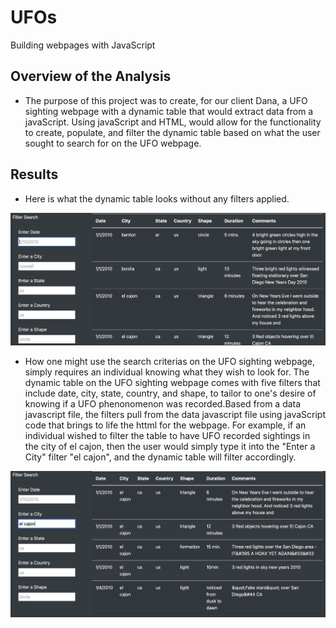 # UFOs
Building webpages with JavaScript
## Overview of the Analysis
- The purpose of this project was to create, for our client Dana, a UFO sighting webpage with a dynamic table that would extract data from a javaScript. Using javaScript and HTML, would allow for the functionality to create, populate, and filter the dynamic table based on what the user sought to search for on the UFO webpage. 

## Results
- Here is what the dynamic table looks without any filters applied.

![](images/UFO_dynamic_table.png)

-  How one might use the search criterias on the UFO sighting webpage, simply requires an individual knowing what they wish to look for. The dynamic table on the UFO sighting webpage comes with five filters that include date, city, state, country, and shape, to tailor to one's desire of knowing if a UFO phenonomenon was recorded.Based from a data javascript file, the filters pull from the data javascript file using javaScript code that brings to life the httml for the webpage. For example, if an individual wished to filter the table to have UFO recorded sightings in the city of el cajon, then the user would simply type it into the "Enter a City" filter "el cajon", and the dynamic table will filter accordingly.

![](images/UFO_filtered_table.png)
